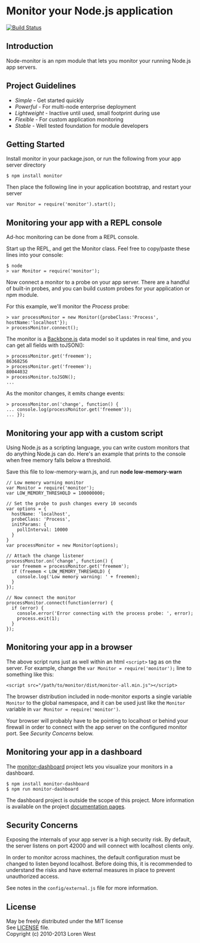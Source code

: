 Monitor your Node.js application
================================

[![Build Status](https://secure.travis-ci.org/lorenwest/node-monitor.png?branch=master)](https://travis-ci.org/lorenwest/node-monitor)

Introduction
------------

Node-monitor is an npm module that lets you monitor your running Node.js app servers.

Project Guidelines
------------------

* *Simple* - Get started quickly
* *Powerful* - For multi-node enterprise deployment
* *Lightweight* - Inactive until used, small footprint during use 
* *Flexible* - For custom application monitoring
* *Stable* - Well tested foundation for module developers


Getting Started
---------------

Install monitor in your package.json, or run the following from your app server directory

    $ npm install monitor

Then place the following line in your application bootstrap, and restart your server

    var Monitor = require('monitor').start();

Monitoring your app with a REPL console
---------------------------------------

Ad-hoc monitoring can be done from a REPL console.  

Start up the REPL, and get the Monitor class.  Feel free to copy/paste these lines into your console:

    $ node
    > var Monitor = require('monitor');

Now connect a monitor to a probe on your app server.  There are a handful of built-in probes, and you can build custom probes for your application or npm module.  

For this example, we'll monitor the *Process* probe:

    > var processMonitor = new Monitor({probeClass:'Process', hostName:'localhost'});
    > processMonitor.connect();

The monitor is a [Backbone.js](http://backbonejs.org/) data model so it updates in real time, and you can get all fields with toJSON():

    > processMonitor.get('freemem');
    86368256
    > processMonitor.get('freemem');
    80044032
    > processMonitor.toJSON();
    ...

As the monitor changes, it emits change events:

    > processMonitor.on('change', function() {
    ... console.log(processMonitor.get('freemem'));
    ... });
 
Monitoring your app with a custom script
----------------------------------------

Using Node.js as a scripting language, you can write custom monitors that do anything Node.js can do.  Here's an example that prints to the console when free memory falls below a threshold.

Save this file to low-memory-warn.js, and run **node low-memory-warn**

    // Low memory warning monitor
    var Monitor = require('monitor');
    var LOW_MEMORY_THRESHOLD = 100000000;

    // Set the probe to push changes every 10 seconds
    var options = {
      hostName: 'localhost',
      probeClass: 'Process',
      initParams: {
        pollInterval: 10000
      }
    }
    var processMonitor = new Monitor(options);

    // Attach the change listener
    processMonitor.on('change', function() {
      var freemem = processMonitor.get('freemem');
      if (freemem < LOW_MEMORY_THRESHOLD) {
        console.log('Low memory warning: ' + freemem);
      }
    });

    // Now connect the monitor
    processMonitor.connect(function(error) {
      if (error) {
        console.error('Error connecting with the process probe: ', error);
        process.exit(1);
      }
    });

Monitoring your app in a browser
--------------------------------

The above script runs just as well within an html ```<script>``` tag as on the server.  For example, change the ```var Monitor = require('monitor');``` line to something like this:

    <script src="/path/to/monitor/dist/monitor-all.min.js"></script>

The browser distribution included in node-monitor exports a single variable ```Monitor``` to the global namespace, and it can be used just like the ```Monitor``` variable in ```var Monitor = require('monitor')```.

Your browser will probably have to be pointing to localhost or behind your firewall in order to connect with the app server on the configured monitor port.  See *Security Concerns* below.

Monitoring your app in a dashboard
---------------------------

The [monitor-dashboard](https://github.com/lorenwest/monitor-dashboard) project lets you visualize your monitors in a dashboard.

    $ npm install monitor-dashboard
    $ npm run monitor-dashboard

The dashboard project is outside the scope of this project.  More information is available on the project [documentation pages](http://lorenwest.github.io/monitor-dashboard).

Security Concerns
-----------------

Exposing the internals of your app server is a high security risk.  By default, the server listens on port 42000 and will connect with localhost clients only.

In order to monitor across machines, the default configuration must be changed to listen beyond localhost.  Before doing this, it is recommended to understand the risks and have external measures in place to prevent unauthorized access.

See notes in the ```config/external.js``` file for more information.

License
-------

May be freely distributed under the MIT license<br>
See [LICENSE](https://github.com/lorenwest/node-monitor/blob/master/LICENSE) file.<br>
Copyright (c) 2010-2013 Loren West<br>

